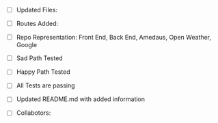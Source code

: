- [ ] Updated Files:

- [ ] Routes Added:

- [ ] Repo Representation: Front End, Back End, Amedaus, Open Weather, Google 

- [ ] Sad Path Tested

- [ ] Happy Path Tested

- [ ] All Tests are passing

- [ ] Updated README.md with added information

- [ ] Collabotors:
